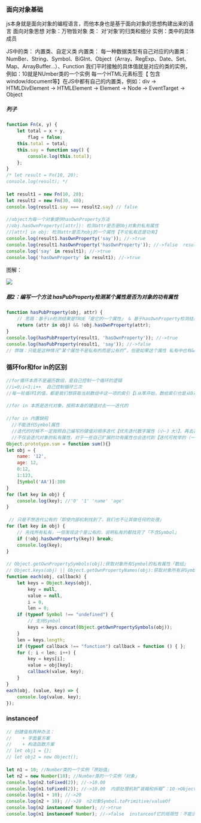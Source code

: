### 面向对象基础

js本身就是面向对象的编程语言，而他本身也是基于面向对象的思想构建出来的语言
   面向对象思想
      对象：万物皆对象
      类：   对‘对象’的归类和细分
      实例：类中的具体成员

 JS中的类： 内置类、自定义类
      内置类：
             每一种数据类型有自己对应的内置类：NumBer、String、Symbol、BiGInt、Object（Array、RegExp、Date、Set、Map、ArrayBuffer...）、Function
             我们平时接触的具体值就是对应的类的实例，例如：10就是NUmber类的一个实例
             每一个HTML元素标签【 包含window/document等】在JS中都有自己的内置类，例如：div -> HTMLDivElement -> HTMLElement -> Element -> Node -> EventTarget -> Object

##### 列子

```javascript
function Fn(x, y) {
    let total = x + y,
        flag = false;
    this.total = total;
    this.say = function say() {
        console.log(this.total);
    };
}
/* let result = Fn(10, 20);
console.log(result); */

let result1 = new Fn(10, 20);
let result2 = new Fn(30, 40);
console.log(result1.say === result2.say) // false

//object为每一个对象提供hasOwnProperty方法
//obj.hasOwnProperty([attr]): 检测attr是否是Obj对象的私有属性
//[attr] in obj: 检测attr是否为obj的一个属性【不论私有还是功有】
console.log(result1.hasOwnProperty('say')); //->true
console.log(result1.hasOwnProperty('hasOwnProperty')); //->false  result1可以调用hasOwnProperty，说明hasOwnProperty是result1的一个成员「属性」
console.log('say' in result1); //->true
console.log('hasOwnProperty' in result1); //->true 
```

图解：

![](..\..\图片\js高级\this指向or原型.png)

##### 题2：编写一个方法 hasPubProperty检测某个属性是否为对象的功有属性

```js
function hasPubProperty(obj, attr) {
    // 思路：基于in检测结果是TRUE「是它的一个属性」 & 基于hasOwnProperty检测结果是false「不是私有的」，那么一定是公有的属性
    return (attr in obj) && !obj.hasOwnProperty(attr);
}
console.log(hasPubProperty(result1, 'hasOwnProperty')); //->true
console.log(hasPubProperty(result1, 'say')); //->false 
// 弊端：只能是这种情况“某个属性不是私有的而是公有的”，但是如果这个属性 私有中也有&&公有中也有 ，基于我们的这个方法结果是false，但是这个属性确实也是他的公有属性，如何处理？
```

### 循环for和for in的区别

```js
//for循环本质不是遍历数组，是自己控制一个循环的逻辑
//i=0;i<3;i++  自己控制循环三次
//每一轮循环I的值，都是我们想获取当前数组中这一项的索引【i从零开始，数组索引也是从0开始】，所以再基于成员访问获取即可

//for in 本质是迭代对象，按照本身的键值对去一一迭代的

//for in 内置缺陷
  //不能迭代Symbol属性
  //迭代的时候不一定按照自己编写的键值对顺序迭代【优先迭代数字属性（小-》大）】，再去迭代非数字属性{自己编写顺序}
  //不仅会迭代对象的私有属性，对于一些自己扩展的功有属性也会迭代到【迭代可枚举的（一般设定都是可枚举的，内置的是不可枚举的）】
Object.prototype.sum = function sum(){}
let obj = {
    name: '12',
    age: 12,
    0:12,
    1:123,
    [Symbol('AA')]:300
}
for (let key in obj) {
    console.log(key); //'0' '1' 'name' 'age'
}

 // 只是不想迭代公有的「即使内部机制找到了，我们也不让其做任何的处理」
for (let key in obj) {
    // 先找所有私有，一但发现这个是公有的，说明私有的都找完了「不含Symbol」
    if (!obj.hasOwnProperty(key)) break;
    console.log(key);
} 

// Object.getOwnPropertySymbols(obj):获取对象所有Symbol的私有属性「数组」
// Object.keys(obj) || Object.getOwnPropertyNames(obj):获取对象所有非Symbol的私有属性「数组」
function each(obj, callback) {
    let keys = Object.keys(obj),
        key = null,
        value = null,
        i = 0,
        len = 0;
    if (typeof Symbol !== "undefined") {
        // 支持Symbol
        keys = keys.concat(Object.getOwnPropertySymbols(obj));
    }
    len = keys.length;
    if (typeof callback !== "function") callback = function () { };
    for (; i < len; i++) {
        key = keys[i];
        value = obj[key];
        callback(value, key);
    }
}
each(obj, (value, key) => {
    console.log(value, key);
});
```

### instanceof

```js
// 创建值有两种办法：
//    + 字面量方案
//    + 构造函数方案
// let obj1 = {};
// let obj2 = new Object();

let n1 = 10; //Number类的一个实例「原始值」
let n2 = new Number(10); //Number类的一个实例「对象」
console.log(n2.toFixed(2)); //->10.00
console.log(n1.toFixed(2)); //->10.00  内部处理机制“装箱和拆箱”：10->Object(10) 「对象实例」
console.log(n1 + 10); //->20
console.log(n2 + 10); //->20  n2对象Symbol.toPrimitive/valueOf
console.log(n2 instanceof Number); //->true
console.log(n1 instanceof Number); //->false  instanceof它的局限性：不能识别原始值
```







 
